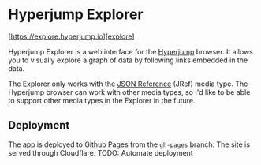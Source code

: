 # Hyperjump Explorer

[https://explore.hyperjump.io][explore]

Hyperjump Explorer is a web interface for the [Hyperjump][hyperjump] browser. It
allows you to visually explore a graph of data by following links embedded in
the data.

The Explorer only works with the [JSON Reference][jref] (JRef) media type. The
Hyperjump browser can work with other media types, so I'd like to be able to
support other media types in the Explorer in the future.

## Deployment

The app is deployed to Github Pages from the `gh-pages` branch. The site is
served through Cloudflare. TODO: Automate deployment

[explore]: https://explore.hyperjump.io/#https://swapi.hyperjump.io/api/films/1
[hyperjump]: https://github.com/jdesrosiers/hyperjump-browser
[jref]: https://github.com/jdesrosiers/hyperjump-browser/tree/master/json-reference
